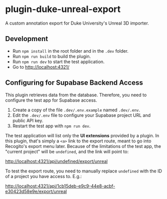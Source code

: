 # plugin-duke-unreal-export

A custom annotation export for Duke University's Unreal 3D importer.

## Development

- Run `npm install` in the root folder and in the `.dev` folder.
- Run `npm run build` to build the plugin.
- Run `npm run dev` to start the test application.
- Go to <http://localhost:4321/>

## Configuring for Supabase Backend Access

This plugin retrieves data from the database. Therefore, you need to configure the test app for Supabase access.

1. Create a copy of the file `.dev/.env.example` named `.dev/.env`.
2. Edit the `.dev/.env` file to configure your Supabase project URL and public API key.
3. Restart the test app with `npm run dev`.

The test application will list only the __UI extensions__ provided by a plugin. In this plugin, that's simply a `<a>` link to the export route, meant to go into Recogito's export menu later. Because of the limitations of the test app, the "current project" will be `undefined`, and the link will point to:

<http://localhost:4321/api/undefined/export/unreal>

To test the export route, you need to manually replace `undefined` with the ID of a project you have access to. E.g.: 

<http://localhost:4321/api/1cb15deb-e9c9-44e8-acbf-e30423d58e9e/export/unreal>



